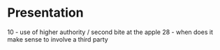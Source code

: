 # Presentation

10 - use of higher authority / second bite at the apple
28 - when does it make sense to involve a third party

